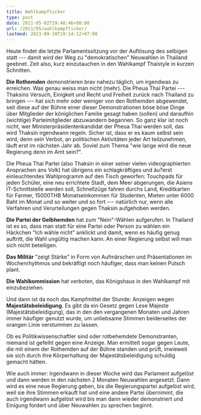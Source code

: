 ```yaml
---
title: Wahlkampfticker
type: post
date: 2011-05-02T19:48:46+00:00
url: /2011/05/wahlkampfticker/
lastmod: 2023-09-10T19:14:12+07:00
---
```

Heute findet die letzte Parlamentssitzung vor der Auflösung des selbigen statt --- damit wird der Weg zu "demokratischen" Neuwahlen in Thailand geebnet. Zeit also, kurz einzutauchen in den Wahlkampf Thaistyle in kurzen Schnitten.

**Die Rothemden** demonstrieren brav nahezu täglich, um irgendwas zu erreichen. Was genau weiss man nicht (mehr). Die Pheua Thai Partei --- Thaksins Versuch, Einigkeit und Recht und Freiheit zurück nach Thailand zu bringen --- hat sich mehr oder weniger von den Rothemden abgewendet, seit diese auf der Bühne einer dieser Demonstrationen böse böse Dinge über Mitglieder der königlichen Familie gesagt haben (sollen) und daraufhin (wichtige) Parteimitglieder abzuwandern begannen. So ganz klar ist noch nicht, wer Ministerpräsidentenkandidat der Pheua Thai werden soll, das wird Thaksin irgendwann regeln. Sicher ist, dass er es kaum selbst sein wird, denn sein Verbot, an politischen Aktivitäten jeder Art teilzunehmen, läuft erst im nächsten Jahr ab. Soviel zum Thema "wie lange wird die neue Regierung denn im Amt sein?".

Die Pheua Thai Partei (also Thaksin in einer seiner vielen videographierten Ansprachen ans Volk) hat übrigens ein schlagkräftiges und äu?erst einleuchtendes Wahlprogramm auf den Tisch geworfen: Touchpads für jeden Schüler, eine neu errichtete Stadt, dem Meer abgerungen, die Asiens IT-Schnittstelle werden soll, Schnellzüge fahren durchs Land, Kreditkarten für Farmer, 15000THB Monatseinkommen für Studenten, Mieten unter 6000 Baht im Monat und so weiter und so fort --- natürlich nur, wenn alle Verfahren und Verurteilungen gegen Thaksin aufgehoben werden.

**Die Partei der Gelbhemden** hat zum "Nein"-Wählen aufgerufen. In Thailand ist es so, dass man statt für eine Partei oder Person zu wählen ein Häckchen "Ich wähle nicht" anklickt und damit, wenn es häufig genug auftritt, die Wahl ungültig machen kann. An einer Regierung selbst will man sich nicht beteiligen.

**Das Militär** "zeigt Stärke" in Form von Aufmärschen und Präsentationen im Wochenrhythmus und bekräftigt noch häufiger, dass man keinen Putsch plant.

**Die Wahlkommission** hat verboten, das Königshaus in den Wahlkampf mit einzubeziehen.

Und dann ist da noch das Kampfmittel der Stunde: Anzeigen wegen **Majestätsbeleidigung**. Es gibt da ein Gesetz gegen Lese Majeste (Majestätsbeleidigung), das in den den vergangenen Monaten und Jahren immer häufiger genutzt wurde, um unliebsame Stimmen beiderseites der orangen Linie verstummen zu lassen.

Ob es Politikwissenschaftler sind oder rotbehemdete Demonstranten, niemand ist gefeiht gegen eine Anzeige. Man ermittelt sogar gegen Leute, die mit einem der Rothemden auf der Bühne standen und prüft, inwieweit sie sich durch ihre Körperhaltung der Majestätsbeleidigung schuldig gemacht hätten.

Wie auch immer: Irgendwann in dieser Woche wird das Parlament aufgelöst und dann werden in den nächsten 2 Monaten Neuwahlen angesetzt. Dann wird es eine neue Regierung geben, bis die Regierungspartei aufgelöst wird, weil sie ihre Stimmen erkauft hat und eine andere Partei übernimmt, die auch irgendwann aufgelöst wird bis man dann wieder demonstriert und Einigung fordert und über Neuwahlen zu sprechen beginnt.
